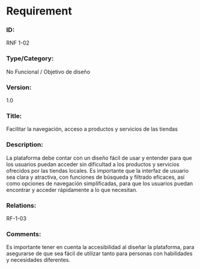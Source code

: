 # Requirement

### ID:

RNF 1-02

### Type/Category:

No Funcional / Objetivo de diseño

### Version:

1.0

### Title:

Facilitar la navegación, acceso a productos y servicios de las tiendas

### Description:

La plataforma debe contar con un diseño fácil de usar y entender para que los usuarios puedan acceder sin dificultad a los productos y servicios ofrecidos por las tiendas locales. Es importante que la interfaz de usuario sea clara y atractiva, con funciones de búsqueda y filtrado eficaces, así como opciones de navegación simplificadas, para que los usuarios puedan encontrar y acceder rápidamente a lo que necesitan.

### Relations:

RF-1-03

### Comments:

Es importante tener en cuenta la accesibilidad al diseñar la plataforma, para asegurarse de que sea fácil de utilizar tanto para personas con habilidades y necesidades diferentes.
